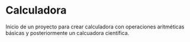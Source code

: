 # Calculadora
Inicio de un proyecto para crear calculadora con operaciones aritméticas básicas y posteriormente un calcuadora científica.
